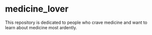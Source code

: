# medicine_lover
This repository is dedicated to people who crave medicine and want to learn about medicine most ardently. 
